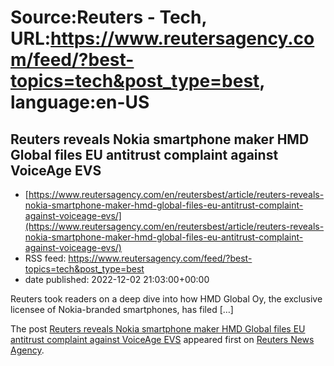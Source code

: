 # Source:Reuters - Tech, URL:https://www.reutersagency.com/feed/?best-topics=tech&post_type=best, language:en-US

## Reuters reveals Nokia smartphone maker HMD Global files EU antitrust complaint against VoiceAge EVS
 - [https://www.reutersagency.com/en/reutersbest/article/reuters-reveals-nokia-smartphone-maker-hmd-global-files-eu-antitrust-complaint-against-voiceage-evs/](https://www.reutersagency.com/en/reutersbest/article/reuters-reveals-nokia-smartphone-maker-hmd-global-files-eu-antitrust-complaint-against-voiceage-evs/)
 - RSS feed: https://www.reutersagency.com/feed/?best-topics=tech&post_type=best
 - date published: 2022-12-02 21:03:00+00:00

<p>Reuters took readers on a deep dive into how HMD Global Oy, the exclusive licensee of Nokia-branded smartphones, has filed [&#8230;]</p>
<p>The post <a href="https://www.reutersagency.com/en/reutersbest/article/reuters-reveals-nokia-smartphone-maker-hmd-global-files-eu-antitrust-complaint-against-voiceage-evs/" rel="nofollow">Reuters reveals Nokia smartphone maker HMD Global files EU antitrust complaint against VoiceAge EVS</a> appeared first on <a href="https://www.reutersagency.com/en/" rel="nofollow">Reuters News Agency</a>.</p>

